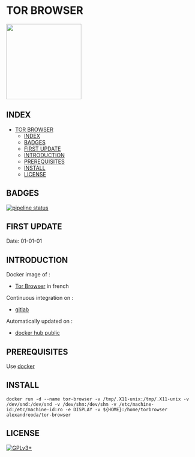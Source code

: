 # TOR BROWSER

<img src="https://assets.gitlab-static.net/uploads/-/system/project/avatar/12904482/Tor_Browser_logo.png" width="200" height="200"/>


## INDEX

- [TOR BROWSER](#tor-browser)
  - [INDEX](#index)
  - [BADGES](#badges)
  - [FIRST UPDATE](#first-update)
  - [INTRODUCTION](#introduction)
  - [PREREQUISITES](#prerequisites)
  - [INSTALL](#install)
  - [LICENSE](#license)


## BADGES

[![pipeline status](https://gitlab.com/oda-alexandre/tor-browser/badges/master/pipeline.svg)](https://gitlab.com/oda-alexandre/tor-browser/commits/master)


## FIRST UPDATE

Date: 01-01-01


## INTRODUCTION

Docker image of :

- [Tor Browser](https://www.torproject.org/projects/torbrowser.html.en) in french

Continuous integration on :

- [gitlab](https://gitlab.com/oda-alexandre/tor-browser/pipelines)

Automatically updated on :

- [docker hub public](https://hub.docker.com/r/alexandreoda/tor-browser/)


## PREREQUISITES

Use [docker](https://www.docker.com)


## INSTALL

```docker run -d --name tor-browser -v /tmp/.X11-unix:/tmp/.X11-unix -v /dev/snd:/dev/snd -v /dev/shm:/dev/shm -v /etc/machine-id:/etc/machine-id:ro -e DISPLAY -v ${HOME}:/home/torbrowser alexandreoda/tor-browser```


## LICENSE

[![GPLv3+](http://gplv3.fsf.org/gplv3-127x51.png)](https://gitlab.com/oda-alexandre/tor-browser/blob/master/LICENSE)
